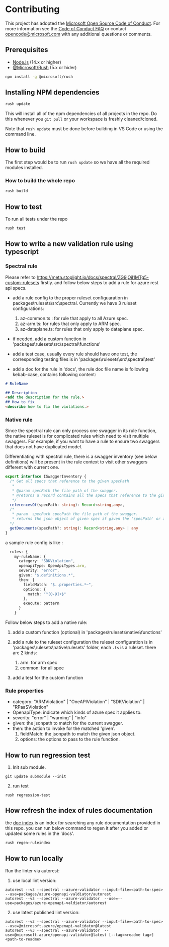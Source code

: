 # Contributing

This project has adopted the [Microsoft Open Source Code of Conduct](https://opensource.microsoft.com/codeofconduct/). For more information see the [Code of Conduct FAQ](https://opensource.microsoft.com/codeofconduct/faq/) or contact [opencode@microsoft.com](mailto:opencode@microsoft.com) with any additional questions or comments.

## Prerequisites

- [Node.js](https://nodejs.org/) (14.x or higher)
- [@Microsoft/Rush](https://rushjs.io/) (5.x or hider)

```bash
npm install -g @microsoft/rush
```

## Installing NPM dependencies

```bash
rush update
```

This will install all of the npm dependencies of all projects in the
repo. Do this whenever you `git pull` or your workspace is freshly
cleaned/cloned.

Note that `rush update` must be done before building in VS Code or
using the command line.

## How to build

The first step would be to run ```rush update``` so we have all the required modules installed.

### How to build the whole repo

``` bash
rush build
```

## How to test

To run all tests under the repo

```bash
rush test
```

## How to write a new validation rule using typescript

### Spectral rule

Please refer to https://meta.stoplight.io/docs/spectral/ZG9jOjI1MTg5-custom-rulesets firstly.
and follow below steps to add a rule for azure rest api specs.

- add a rule config to the proper ruleset configuaration in packages\rulesets\src\spectral.
  Currently we have 3 ruleset configurations:
  1. az-common.ts : for rule that apply to all Azure spec.
  1. az-arm.ts: for rules that only apply to ARM spec.
  1. az-dataplane.ts: for rules that only apply to dataplane spec.
- if needed, add a custom function in 'packages\rulesets\src\spectral\functions'

- add a test case, usually every rule should have one test, the corresponding testing files is in 'packages\rulesets\src\spectral\test'

- add a doc for the rule in 'docs', the rule doc file name is following kebab-case, contains following content:

``` md
# RuleName

## Description
<add the description for the rule.>
## How to fix
<describe how to fix the violations.>
```

### Native rule

Since the spectral rule can only process one swagger in its rule function, the native ruleset is for complicated rules which need to visit multiple swaggers. For example, if you want to have a rule to ensure two swaggers that does not have duplicated model.

Differentiating with spectral rule, there is a swagger inventory (see below definitions) will be present in the rule context to visit other swaggers different with current one.

``` ts
export interface ISwaggerInventory {
  /* Get all specs that reference to the given specPath
   * 
   * @param specPath the file path of the swagger.
   * @returns a record contains all the specs that reference to the given spec path, key indicates spec path, value indicates the json object of the spec.
   */
  referencesOf(specPath: string): Record<string,any>,
  /*
   * param  specPath specPath the file path of the swagger.
   * returns the json object of given spec if given the 'specPath' or a Record<string,any> contains all the specs paths and objects if specPath is omitted.
  */
  getDocuments(specPath?: string): Record<string,any> | any
}
```

a sample rule config is like :

``` ts
  rules: {
    my-ruleName: {
      category: "SDKViolation",
      openapiType: OpenApiTypes.arm,
      severity: "error",
      given: "$.definitions.*",
      then: {
        fieldMatch: "$..properties.*~",
        options: {
          match: "^[0-9]+$"
        },
        execute: pattern
      }
    }
```

Follow below steps to add a native rule:
1. add a custom function (optional) in 'packages\rulesets\native\functions'

2. add a rule  to the ruleset configuration
   the ruleset configuration is in 'packages\rulesets\native\rulesets' folder, each `.ts` is a ruleset. there are  2 kinds:
   1. arm: for arm spec
   1. common: for all spec

3. add a test for the custom function

### Rule properties

- category: "ARMViolation" | "OneAPIViolation" | "SDKViolation" | "RPaaSViolation"
- OpenapiType:  indicate which kinds of azure spec it applies to.
- severity:  "error" | "warning" | "info"
- given:  the jsonpath to match for the current swagger.
- then: the action to invoke for the matched 'given'.
  1. fieldMatch: the jsonpath to match the given json object.
  1. options:  the options to pass to the rule function.

## How to run regression test

1. Init sub module.
```
git update submodule --init
```
2. run test
```
rush regression-test
```

## How refresh the index of rules documentation

the [doc index](./docs/rules.md) is an index for searching any rule documentation provided in this repo.
you can run below command to regen it after you added or updated some rules in the 'docs'.
```bash
rush regen-ruleindex
```

## How to run locally

Run the linter via autorest:

1. use local lint version:
```
autorest --v3 --spectral --azure-validator --input-file=<path-to-spec>  --use=packages/azure-openapi-valdiator/autorest
autorest --v3 --spectral --azure-validator  --use=--use=packages/azure-openapi-valdiator/autorest
```
2. use latest published lint version:
```
autorest --v3 --spectral --azure-validator --input-file=<path-to-spec>  --use=@microsoft.azure/openapi-validator@latest
autorest --v3 --spectral --azure-validator  --use=@microsoft.azure/openapi-validator@latest [--tag=<readme tag>] <path-to-readme>
```
